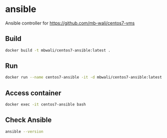 # ansible
Ansible controller for https://github.com/mb-wali/centos7-vms

## Build
```bash
docker build -t mbwali/centos7-ansible:latest .
```

## Run
```bash
docker run --name centos7-ansible -it -d mbwali/centos7-ansible:latest
```

## Access container
```bash
docker exec -it centos7-ansible bash 
```

## Check Ansible
```bash
ansible --version
```
